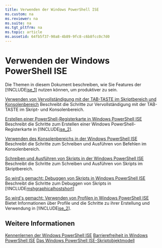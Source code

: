 ```yaml
---
title: Verwenden der Windows PowerShell ISE
ms.custom: na
ms.reviewer: na
ms.suite: na
ms.tgt_pltfrm: na
ms.topic: article
ms.assetid: 64fb5f37-90a8-4b89-9fc8-c6b8fcc0c7d0
---
```

# Verwenden der Windows PowerShell ISE
Die Themen in diesem Dokument beschreiben, wie Sie Features der [!INCLUDE[ise_1](../Token/ise_1_md.md)] nutzen können, um produktiver zu sein.

[Verwenden von Vervollständigung mit der TAB-TASTE im Skriptbereich und Konsolenbereich](../Topic/How-to-Use-Tab-Completion-in-the-Script-Pane-and-Console-Pane.md)
Beschreibt die Schritte zur Vervollständigung mit der TAB-TASTE im Skript- und Konsolenbereich.

[Erstellen einer PowerShell-Registerkarte in Windows PowerShell ISE](../Topic/How-to-Create-a-PowerShell-Tab-in-Windows-PowerShell-ISE.md)
Beschreibt die Schritte zum Erstellen einer Windows PowerShell-Registerkarte in [!INCLUDE[ise_2](../Token/ise_2_md.md)].

[Verwenden des Konsolenbereichs in der Windows PowerShell ISE](../Topic/How-to-Use-the-Console-Pane-in-the-Windows-PowerShell-ISE.md)
Beschreibt die Schritte zum Schreiben und Ausführen von Befehlen im Konsolenbereich.

[Schreiben und Ausführen von Skripts in der Windows PowerShell ISE](../Topic/How-to-Write-and-Run-Scripts-in-the-Windows-PowerShell-ISE.md)
Beschreibt die Schritte zum Schreiben und Ausführen von Skripts im Skriptbereich.

[So wird's gemacht: Debuggen von Skripts in Windows PowerShell ISE](../Topic/How-to-Debug-Scripts-in-Windows-PowerShell-ISE.md)
Beschreibt die Schritte zum Debuggen von Skripts in [!INCLUDE[mshgraphicalhostshort](../Token/mshgraphicalhostshort_md.md)]

[So wird's gemacht: Verwenden von Profilen in Windows PowerShell ISE](../Topic/How-to-Use-Profiles-in-Windows-PowerShell-ISE.md)
Bietet Informationen über Profile und die Schritte zu ihrer Erstellung und Verwendung in [!INCLUDE[ise_2](../Token/ise_2_md.md)].

## Weitere Informationen
[Kennenlernen der Windows PowerShell ISE](../Topic/Exploring-the-Windows-PowerShell-ISE.md)
[Barrierefreiheit in Windows PowerShell ISE](../Topic/Accessibility-in-Windows-PowerShell-ISE.md)
[Das Windows PowerShell ISE-Skriptobjektmodell](assetId:///69b047d0-da79-413e-b948-8e45d05d1f85)



<!--HONumber=Apr16_HO1-->


